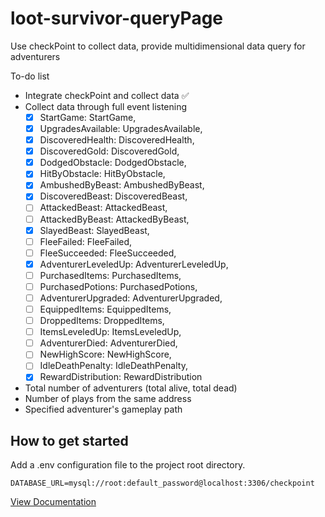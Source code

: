 # loot-survivor-queryPage

Use checkPoint to collect data, provide multidimensional data query for adventurers

To-do list
- Integrate checkPoint and collect data ✅
- Collect data through full event listening
    - [x] StartGame: StartGame,
    - [x] UpgradesAvailable: UpgradesAvailable,
    - [x] DiscoveredHealth: DiscoveredHealth,
    - [x] DiscoveredGold: DiscoveredGold,
    - [x] DodgedObstacle: DodgedObstacle,
    - [x] HitByObstacle: HitByObstacle,
    - [x] AmbushedByBeast: AmbushedByBeast,
    - [x] DiscoveredBeast: DiscoveredBeast,
    - [ ] AttackedBeast: AttackedBeast,
    - [ ] AttackedByBeast: AttackedByBeast,
    - [x] SlayedBeast: SlayedBeast,
    - [ ] FleeFailed: FleeFailed,
    - [ ] FleeSucceeded: FleeSucceeded,
    - [x] AdventurerLeveledUp: AdventurerLeveledUp,
    - [ ] PurchasedItems: PurchasedItems,
    - [ ] PurchasedPotions: PurchasedPotions,
    - [ ] AdventurerUpgraded: AdventurerUpgraded,
    - [ ] EquippedItems: EquippedItems,
    - [ ] DroppedItems: DroppedItems,
    - [ ] ItemsLeveledUp: ItemsLeveledUp,
    - [ ] AdventurerDied: AdventurerDied,
    - [ ] NewHighScore: NewHighScore,
    - [ ] IdleDeathPenalty: IdleDeathPenalty,
    - [x] RewardDistribution: RewardDistribution
- Total number of adventurers (total alive, total dead)
- Number of plays from the same address
- Specified adventurer's gameplay path


## How to get started

Add a .env configuration file to the project root directory.
```
DATABASE_URL=mysql://root:default_password@localhost:3306/checkpoint
```

[View Documentation](https://github.com/FrostStarBook/loot-survivor-queryPage/tree/master/src/doc)